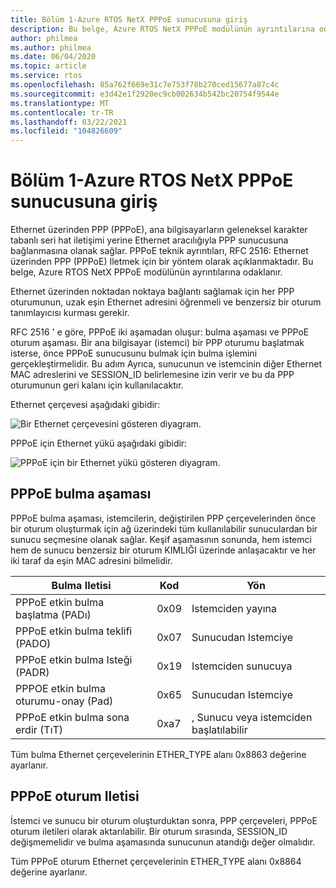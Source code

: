```yaml
---
title: Bölüm 1-Azure RTOS NetX PPPoE sunucusuna giriş
description: Bu belge, Azure RTOS NetX PPPoE modülünün ayrıntılarına odaklanır.
author: philmea
ms.author: philmea
ms.date: 06/04/2020
ms.topic: article
ms.service: rtos
ms.openlocfilehash: 85a762f669e31c7e753f78b270ced15677a87c4c
ms.sourcegitcommit: e3d42e1f2920ec9cb002634b542bc20754f9544e
ms.translationtype: MT
ms.contentlocale: tr-TR
ms.lasthandoff: 03/22/2021
ms.locfileid: "104826609"
---
```

# <a name="chapter-1---introduction-to-azure-rtos-netx-pppoe-server"></a>Bölüm 1-Azure RTOS NetX PPPoE sunucusuna giriş

Ethernet üzerinden PPP (PPPoE), ana bilgisayarların geleneksel karakter tabanlı seri hat iletişimi yerine Ethernet aracılığıyla PPP sunucusuna bağlanmasına olanak sağlar. PPPoE teknik ayrıntıları, RFC 2516: Ethernet üzerinden PPP (PPPoE) Iletmek için bir yöntem olarak açıklanmaktadır. Bu belge, Azure RTOS NetX PPPoE modülünün ayrıntılarına odaklanır.

Ethernet üzerinden noktadan noktaya bağlantı sağlamak için her PPP oturumunun, uzak eşin Ethernet adresini öğrenmeli ve benzersiz bir oturum tanımlayıcısı kurması gerekir.

RFC 2516 ' e göre, PPPoE iki aşamadan oluşur: bulma aşaması ve PPPoE oturum aşaması. Bir ana bilgisayar (istemci) bir PPP oturumu başlatmak isterse, önce PPPoE sunucusunu bulmak için bulma işlemini gerçekleştirmelidir. Bu adım Ayrıca, sunucunun ve istemcinin diğer Ethernet MAC adreslerini ve SESSION_ID belirlemesine izin verir ve bu da PPP oturumunun geri kalanı için kullanılacaktır.

Ethernet çerçevesi aşağıdaki gibidir:

![Bir Ethernet çerçevesini gösteren diyagram.](media/netx-pppoe-server-01.png)

PPPoE için Ethernet yükü aşağıdaki gibidir:

![PPPoE için bir Ethernet yükü gösteren diyagram.](media/netx-pppoe-server-02.png)

## <a name="pppoe-discovery-stage"></a>PPPoE bulma aşaması

PPPoE bulma aşaması, istemcilerin, değiştirilen PPP çerçevelerinden önce bir oturum oluşturmak için ağ üzerindeki tüm kullanılabilir sunuculardan bir sunucu seçmesine olanak sağlar. Keşif aşamasının sonunda, hem istemci hem de sunucu benzersiz bir oturum KIMLIĞI üzerinde anlaşacaktır ve her iki taraf da eşin MAC adresini bilmelidir.

| Bulma Iletisi                                  | Kod | Yön                                     |
| -------------------------------------------------- | ---- | --------------------------------------------- |
| PPPoE etkin bulma başlatma (PADı)           | 0x09 | Istemciden yayına                      |
| PPPoE etkin bulma teklifi (PADO)                | 0x07 | Sunucudan Istemciye                         |
| PPPoE etkin bulma Isteği (PADR)              | 0x19 | Istemciden sunucuya                         |
| PPPOE etkin bulma oturumu-onay (Pad) | 0x65 | Sunucudan Istemciye                         |
| PPPoE etkin bulma sona erdir (TıT)            | 0xa7 | , Sunucu veya istemciden başlatılabilir |

Tüm bulma Ethernet çerçevelerinin ETHER_TYPE alanı 0x8863 değerine ayarlanır.

## <a name="pppoe-session-message"></a>PPPoE oturum Iletisi

İstemci ve sunucu bir oturum oluşturduktan sonra, PPP çerçeveleri, PPPoE oturum iletileri olarak aktarılabilir. Bir oturum sırasında, SESSION_ID değişmemelidir ve bulma aşamasında sunucunun atandığı değer olmalıdır.

Tüm PPPoE oturum Ethernet çerçevelerinin ETHER_TYPE alanı 0x8864 değerine ayarlanır.